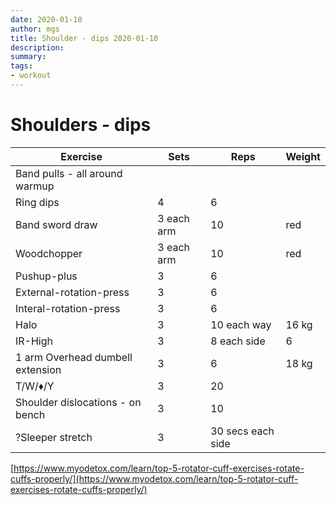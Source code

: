 ```yaml
---
date: 2020-01-10
author: mgs
title: Shoulder - dips 2020-01-10
description: 
summary: 
tags: 
- workout
---
```

# Shoulders - dips
|Exercise |Sets  |Reps  |  Weight|
|--|--|--|--|
|Band pulls - all around warmup||||
|Ring dips|4|6|
|Band sword draw|3 each arm|10|red|
|Woodchopper|3 each arm|10|red|
|Pushup-plus|3|6||
|External-rotation-press|3|6||
|Interal-rotation-press|3|6||
|Halo|3|10 each way|16 kg|
|IR-High|3|8 each side|6|
|1 arm Overhead dumbell extension|3|6|18 kg|
|T/W/♦/Y|3|20||
|Shoulder dislocations - on bench|3|10||
|?Sleeper stretch|3|30 secs each side|

[https://www.myodetox.com/learn/top-5-rotator-cuff-exercises-rotate-cuffs-properly/](https://www.myodetox.com/learn/top-5-rotator-cuff-exercises-rotate-cuffs-properly/)


<!--stackedit_data:
eyJoaXN0b3J5IjpbLTg0OTQwNDU1NV19
-->